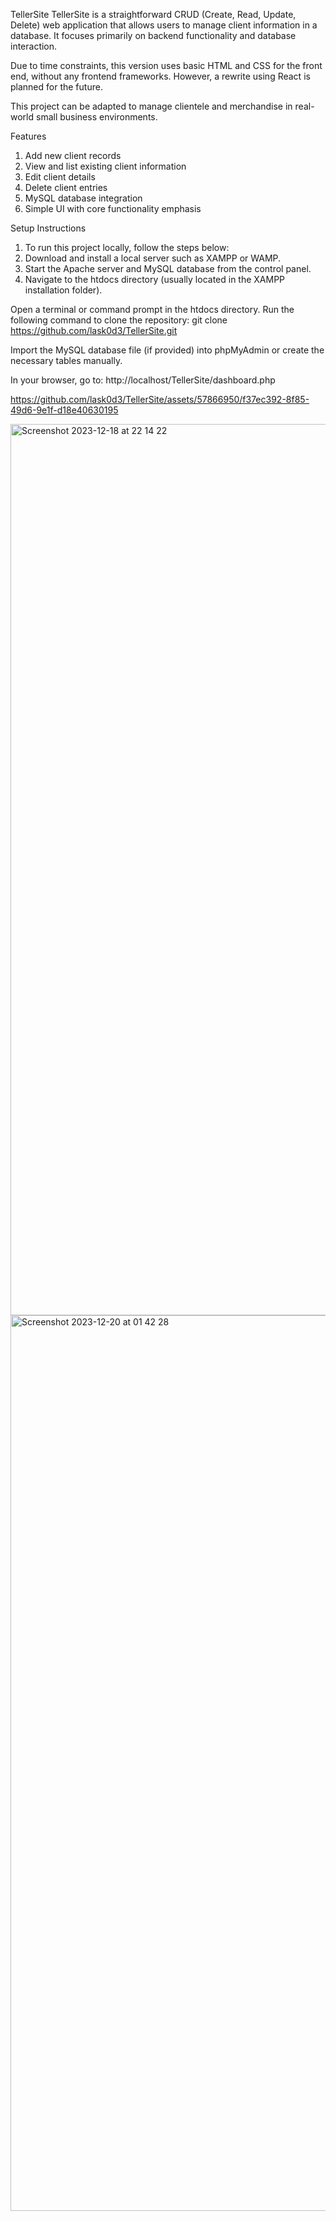 TellerSite
TellerSite is a straightforward CRUD (Create, Read, Update, Delete) web application that allows users to manage client information in a database. It focuses primarily on backend functionality and database interaction.

Due to time constraints, this version uses basic HTML and CSS for the front end, without any frontend frameworks. However, a rewrite using React is planned for the future.

This project can be adapted to manage clientele and merchandise in real-world small business environments.


Features
1. Add new client records
2. View and list existing client information
3. Edit client details
4. Delete client entries
5. MySQL database integration
6. Simple UI with core functionality emphasis

Setup Instructions
1. To run this project locally, follow the steps below:
2. Download and install a local server such as XAMPP or WAMP.
3. Start the Apache server and MySQL database from the control panel.
4. Navigate to the htdocs directory (usually located in the XAMPP installation folder).

Open a terminal or command prompt in the htdocs directory.
Run the following command to clone the repository:
git clone https://github.com/lask0d3/TellerSite.git

Import the MySQL database file (if provided) into phpMyAdmin or create the necessary tables manually.

In your browser, go to:
http://localhost/TellerSite/dashboard.php



https://github.com/lask0d3/TellerSite/assets/57866950/f37ec392-8f85-49d6-9e1f-d18e40630195



<img width="1426" alt="Screenshot 2023-12-18 at 22 14 22" src="https://github.com/lask0d3/TellerSite/assets/57866950/e079a608-5390-48f8-a2a4-183955874f75">


<img width="1433" alt="Screenshot 2023-12-20 at 01 42 28" src="https://github.com/lask0d3/TellerSite/assets/57866950/852f7a15-386b-4b27-924b-17f222db8645">








